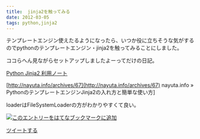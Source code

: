 ```yaml
---
title:  jinja2を触ってみる
date: 2012-03-05
tags: python,jinja2
---
```

テンプレートエンジン使えたるようになったら、いつか役に立ちそうな気がするのでpythonのテンプレートエンジン・jinja2を触ってみることにしました。

ココらへん見ながらセットアップしましたよーってだけの日記。

[Python Jinja2
利用ノート](http://www.geocities.jp/showa_yojyo/note/python-jinja2.html)

[http://nayuta.info/archives/67](http://nayuta.info/archives/67)
nayuta.info » PythonのテンプレートエンジンJinja2の入れ方と簡単な使い方]

loaderはFileSystemLoaderの方がわかりやすくて良い。

[![このエントリーをはてなブックマークに追加](http://b.st-hatena.com/images/entry-button/button-only.gif)](http://b.hatena.ne.jp/entry/http://d.hatena.ne.jp "このエントリーをはてなブックマークに追加")

[ツイートする](http://twitter.com/share)
